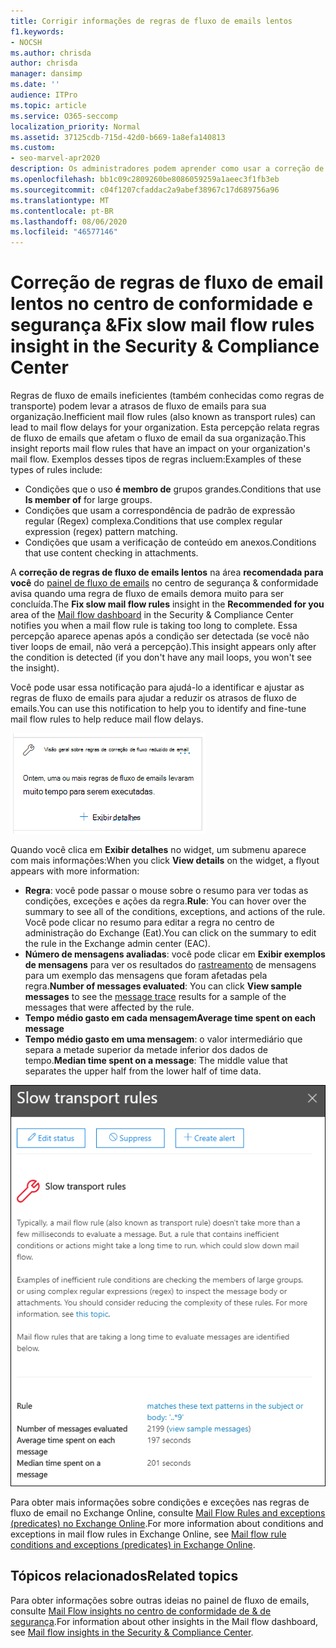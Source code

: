 ```yaml
---
title: Corrigir informações de regras de fluxo de emails lentos
f1.keywords:
- NOCSH
ms.author: chrisda
author: chrisda
manager: dansimp
ms.date: ''
audience: ITPro
ms.topic: article
ms.service: O365-seccomp
localization_priority: Normal
ms.assetid: 37125cdb-715d-42d0-b669-1a8efa140813
ms.custom:
- seo-marvel-apr2020
description: Os administradores podem aprender como usar a correção de regras de fluxo de emails lentos no centro de conformidade de & de segurança para identificar e corrigir regras de fluxo de emails ineficientes ou desfeitas (também conhecidas como regras de transporte) em sua organização.
ms.openlocfilehash: bb1c09c2809260be8086059259a1aeec3f1fb3eb
ms.sourcegitcommit: c04f1207cfaddac2a9abef38967c17d689756a96
ms.translationtype: MT
ms.contentlocale: pt-BR
ms.lasthandoff: 08/06/2020
ms.locfileid: "46577146"
---
```

# <a name="fix-slow-mail-flow-rules-insight-in-the-security--compliance-center"></a><span data-ttu-id="c7358-103">Correção de regras de fluxo de email lentos no centro de conformidade e segurança &</span><span class="sxs-lookup"><span data-stu-id="c7358-103">Fix slow mail flow rules insight in the Security & Compliance Center</span></span>

<span data-ttu-id="c7358-104">Regras de fluxo de emails ineficientes (também conhecidas como regras de transporte) podem levar a atrasos de fluxo de emails para sua organização.</span><span class="sxs-lookup"><span data-stu-id="c7358-104">Inefficient mail flow rules (also known as transport rules) can lead to mail flow delays for your organization.</span></span> <span data-ttu-id="c7358-105">Esta percepção relata regras de fluxo de emails que afetam o fluxo de email da sua organização.</span><span class="sxs-lookup"><span data-stu-id="c7358-105">This insight reports mail flow rules that have an impact on your organization's mail flow.</span></span> <span data-ttu-id="c7358-106">Exemplos desses tipos de regras incluem:</span><span class="sxs-lookup"><span data-stu-id="c7358-106">Examples of these types of rules include:</span></span>

- <span data-ttu-id="c7358-107">Condições que o uso **é membro de** grupos grandes.</span><span class="sxs-lookup"><span data-stu-id="c7358-107">Conditions that use **Is member of** for large groups.</span></span>
- <span data-ttu-id="c7358-108">Condições que usam a correspondência de padrão de expressão regular (Regex) complexa.</span><span class="sxs-lookup"><span data-stu-id="c7358-108">Conditions that use complex regular expression (regex) pattern matching.</span></span>
- <span data-ttu-id="c7358-109">Condições que usam a verificação de conteúdo em anexos.</span><span class="sxs-lookup"><span data-stu-id="c7358-109">Conditions that use content checking in attachments.</span></span>

<span data-ttu-id="c7358-110">A **correção de regras de fluxo de emails lentos** na área **recomendada para você** do [painel de fluxo de emails](mail-flow-insights-v2.md) no centro de segurança & conformidade avisa quando uma regra de fluxo de emails demora muito para ser concluída.</span><span class="sxs-lookup"><span data-stu-id="c7358-110">The **Fix slow mail flow rules** insight in the **Recommended for you** area of the [Mail flow dashboard](mail-flow-insights-v2.md) in the Security & Compliance Center notifies you when a mail flow rule is taking too long to complete.</span></span> <span data-ttu-id="c7358-111">Essa percepção aparece apenas após a condição ser detectada (se você não tiver loops de email, não verá a percepção).</span><span class="sxs-lookup"><span data-stu-id="c7358-111">This insight appears only after the condition is detected (if you don't have any mail loops, you won't see the insight).</span></span>

<span data-ttu-id="c7358-112">Você pode usar essa notificação para ajudá-lo a identificar e ajustar as regras de fluxo de emails para ajudar a reduzir os atrasos de fluxo de emails.</span><span class="sxs-lookup"><span data-stu-id="c7358-112">You can use this notification to help you to identify and fine-tune mail flow rules to help reduce mail flow delays.</span></span>

![Corrigir recomendações de regras de fluxo de email lentos na área recomendada para você do painel de fluxo de emails](../../media/mfi-fix-slow-mail-flow-rules.png)

<span data-ttu-id="c7358-114">Quando você clica em **Exibir detalhes** no widget, um submenu aparece com mais informações:</span><span class="sxs-lookup"><span data-stu-id="c7358-114">When you click **View details** on the widget, a flyout appears with more information:</span></span>

- <span data-ttu-id="c7358-115">**Regra**: você pode passar o mouse sobre o resumo para ver todas as condições, exceções e ações da regra.</span><span class="sxs-lookup"><span data-stu-id="c7358-115">**Rule**: You can hover over the summary to see all of the conditions, exceptions, and actions of the rule.</span></span> <span data-ttu-id="c7358-116">Você pode clicar no resumo para editar a regra no centro de administração do Exchange (Eat).</span><span class="sxs-lookup"><span data-stu-id="c7358-116">You can click on the summary to edit the rule in the Exchange admin center (EAC).</span></span>
- <span data-ttu-id="c7358-117">**Número de mensagens avaliadas**: você pode clicar em **Exibir exemplos de mensagens** para ver os resultados do [rastreamento](message-trace-scc.md) de mensagens para um exemplo das mensagens que foram afetadas pela regra.</span><span class="sxs-lookup"><span data-stu-id="c7358-117">**Number of messages evaluated**: You can click **View sample messages** to see the [message trace](message-trace-scc.md) results for a sample of the messages that were affected by the rule.</span></span>
- <span data-ttu-id="c7358-118">**Tempo médio gasto em cada mensagem**</span><span class="sxs-lookup"><span data-stu-id="c7358-118">**Average time spent on each message**</span></span>
- <span data-ttu-id="c7358-119">**Tempo médio gasto em uma mensagem**: o valor intermediário que separa a metade superior da metade inferior dos dados de tempo.</span><span class="sxs-lookup"><span data-stu-id="c7358-119">**Median time spent on a message**: The middle value that separates the upper half from the lower half of time data.</span></span>

![Submenu de detalhes que aparece depois de clicar em Exibir detalhes na visão de regras de fluxo de emails de correção lenta](../../media/mfi-fix-slow-mail-flow-rules-details.png)

<span data-ttu-id="c7358-121">Para obter mais informações sobre condições e exceções nas regras de fluxo de email no Exchange Online, consulte [Mail Flow Rules and exceptions (predicates) no Exchange Online](https://docs.microsoft.com/Exchange/security-and-compliance/mail-flow-rules/conditions-and-exceptions).</span><span class="sxs-lookup"><span data-stu-id="c7358-121">For more information about conditions and exceptions in mail flow rules in Exchange Online, see [Mail flow rule conditions and exceptions (predicates) in Exchange Online](https://docs.microsoft.com/Exchange/security-and-compliance/mail-flow-rules/conditions-and-exceptions).</span></span>

## <a name="related-topics"></a><span data-ttu-id="c7358-122">Tópicos relacionados</span><span class="sxs-lookup"><span data-stu-id="c7358-122">Related topics</span></span>

<span data-ttu-id="c7358-123">Para obter informações sobre outras ideias no painel de fluxo de emails, consulte [Mail Flow insights no centro de conformidade de & de segurança](mail-flow-insights-v2.md).</span><span class="sxs-lookup"><span data-stu-id="c7358-123">For information about other insights in the Mail flow dashboard, see [Mail flow insights in the Security & Compliance Center](mail-flow-insights-v2.md).</span></span>

